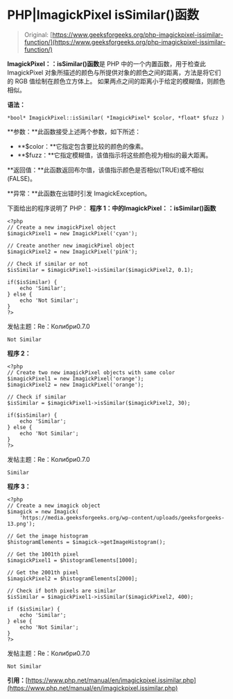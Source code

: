 # PHP|ImagickPixel isSimilar()函数

> Original: [https://www.geeksforgeeks.org/php-imagickpixel-issimilar-function/](https://www.geeksforgeeks.org/php-imagickpixel-issimilar-function/)

**ImagickPixel：：isSimilar()函数**是 PHP 中的一个内置函数，用于检查此 ImagickPixel 对象所描述的颜色与所提供对象的颜色之间的距离，方法是将它们的 RGB 值绘制在颜色立方体上。 如果两点之间的距离小于给定的模糊值，则颜色相似。

**语法：**

```
*bool* ImagickPixel::isSimilar( *ImagickPixel* $color, *float* $fuzz )
```

**参数：**此函数接受上述两个参数，如下所述：

*   **$color：**它指定包含要比较的颜色的像素。
*   **$fuzz：**它指定模糊值，该值指示将这些颜色视为相似的最大距离。

**返回值：**此函数返回布尔值，该值指示颜色是否相似(TRUE)或不相似(FALSE)。

**异常：**此函数在出错时引发 ImagickException。

下面给出的程序说明了 PHP：
**程序 1：**中的**ImagickPixel：：isSimilar()函数**

```
<?php
// Create a new imagickPixel object
$imagickPixel1 = new ImagickPixel('cyan');

// Create another new imagickPixel object
$imagickPixel2 = new ImagickPixel('pink');

// Check if similar or not
$isSimilar = $imagickPixel1->isSimilar($imagickPixel2, 0.1);

if($isSimilar) {
    echo 'Similar';
} else {
    echo 'Not Similar';
}
?>
```

发帖主题：Re：Колибри0.7.0

```
Not Similar
```

**程序 2：**

```
<?php
// Create two new imagickPixel objects with same color
$imagickPixel1 = new ImagickPixel('orange');
$imagickPixel2 = new ImagickPixel('orange');

// Check if similar
$isSimilar = $imagickPixel1->isSimilar($imagickPixel2, 30);

if($isSimilar) {
    echo 'Similar';
} else {
    echo 'Not Similar';
}
?>
```

发帖主题：Re：Колибри0.7.0

```
Similar
```

**程序 3：**

```
<?php
// Create a new imagick object
$imagick = new Imagick(
    'https://media.geeksforgeeks.org/wp-content/uploads/geeksforgeeks-13.png');

// Get the image histogram
$histogramElements = $imagick->getImageHistogram();

// Get the 1001th pixel
$imagickPixel1 = $histogramElements[1000];

// Get the 2001th pixel
$imagickPixel2 = $histogramElements[2000];

// Check if both pixels are similar
$isSimilar = $imagickPixel1->isSimilar($imagickPixel2, 400);

if ($isSimilar) {
    echo 'Similar';
} else {
    echo 'Not Similar';
}
?>
```

发帖主题：Re：Колибри0.7.0

```
Not Similar
```

**引用：**[https://www.php.net/manual/en/imagickpixel.issimilar.php](https://www.php.net/manual/en/imagickpixel.issimilar.php)